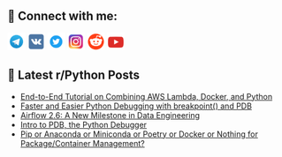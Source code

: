 ## 🔎 Connect with me:
[<img src="https://github.com/bullbesh/bullbesh/blob/main/images/Telegram.png" width="32" height="32" />](https://t.me/bullbesh)
[<img src="https://github.com/bullbesh/bullbesh/blob/main/images/VK.png" width="32" height="32" />](https://vk.com/bullbesh)
[<img src="https://github.com/bullbesh/bullbesh/blob/main/images/Twitter.png" width="32" height="32" />](https://twitter.com/bullbesh1)
[<img src="https://github.com/bullbesh/bullbesh/blob/main/images/Instagram.png" width="32" height="32" />](https://www.instagram.com/bullbesh)
[<img src="https://github.com/bullbesh/bullbesh/blob/main/images/Reddit.png" width="32" height="32" />](https://www.reddit.com/user/bullbesh)
[<img src="https://github.com/bullbesh/bullbesh/blob/main/images/YouTube.png" width="32" height="32" />](https://www.youtube.com/channel/UCtfjRs6uzgq5mfm8S06WTcg)

## 📕 Latest r/Python Posts
<!-- BLOG-POST-LIST:START -->
- [End-to-End Tutorial on Combining AWS Lambda, Docker, and Python](https://www.reddit.com/r/Python/comments/13cqx5p/endtoend_tutorial_on_combining_aws_lambda_docker/)
- [Faster and Easier Python Debugging with breakpoint&lpar;&rpar; and PDB](https://www.reddit.com/r/Python/comments/13cqj2m/faster_and_easier_python_debugging_with/)
- [Airflow 2.6: A New Milestone in Data Engineering](https://www.reddit.com/r/Python/comments/13cpktm/airflow_26_a_new_milestone_in_data_engineering/)
- [Intro to PDB, the Python Debugger](https://www.reddit.com/r/Python/comments/13cpbh7/intro_to_pdb_the_python_debugger/)
- [Pip or Anaconda or Miniconda or Poetry or Docker or Nothing for Package/Container Management?](https://www.reddit.com/r/Python/comments/13cnf3c/pip_or_anaconda_or_miniconda_or_poetry_or_docker/)
<!-- BLOG-POST-LIST:END -->
